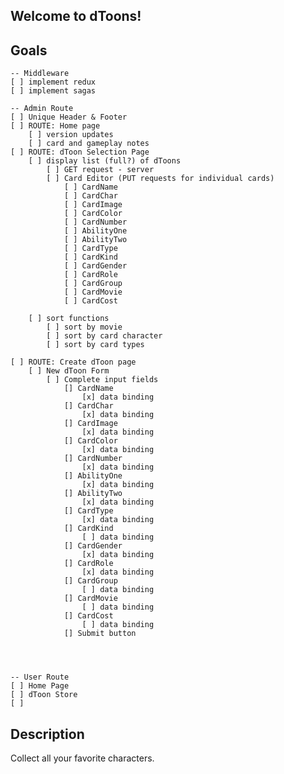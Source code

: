 
## Welcome to dToons! 

## Goals

    -- Middleware
    [ ] implement redux
    [ ] implement sagas

    -- Admin Route
    [ ] Unique Header & Footer
    [ ] ROUTE: Home page
        [ ] version updates
        [ ] card and gameplay notes
    [ ] ROUTE: dToon Selection Page
        [ ] display list (full?) of dToons
            [ ] GET request - server
            [ ] Card Editor (PUT requests for individual cards)
                [ ] CardName
                [ ] CardChar
                [ ] CardImage
                [ ] CardColor
                [ ] CardNumber
                [ ] AbilityOne
                [ ] AbilityTwo
                [ ] CardType
                [ ] CardKind
                [ ] CardGender
                [ ] CardRole
                [ ] CardGroup
                [ ] CardMovie
                [ ] CardCost

        [ ] sort functions
            [ ] sort by movie
            [ ] sort by card character
            [ ] sort by card types
        
    [ ] ROUTE: Create dToon page
        [ ] New dToon Form
            [ ] Complete input fields
                [] CardName
                    [x] data binding
                [] CardChar
                    [x] data binding
                [] CardImage
                    [x] data binding
                [] CardColor
                    [x] data binding
                [] CardNumber
                    [x] data binding
                [] AbilityOne
                    [x] data binding
                [] AbilityTwo
                    [x] data binding
                [] CardType
                    [x] data binding
                [] CardKind
                    [ ] data binding
                [] CardGender
                    [x] data binding
                [] CardRole
                    [x] data binding
                [] CardGroup
                    [ ] data binding
                [] CardMovie
                    [ ] data binding
                [] CardCost
                    [ ] data binding
                [] Submit button




    -- User Route
    [ ] Home Page
    [ ] dToon Store
    [ ] 


## Description
Collect all your favorite characters.

